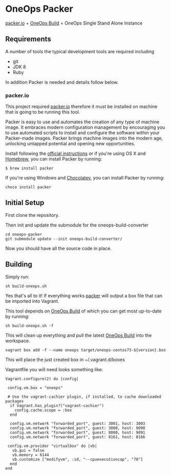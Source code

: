 # OneOps Packer

[packer.io](https://www.packer.io/) + [OneOps Build](https://github.com/oneops/oneops-build-converter) = OneOps Single Stand Alone Instance


## Requirements

A number of tools the typical development tools are required including

- git
- JDK 8
- Ruby

In addition Packer is needed and details follow below.

### packer.io

This project required [packer.io](https://www.packer.io) therefore it must be
installed on machine that is going to be running this tool.

Packer is easy to use and automates the creation of any type of machine
image. It embraces modern configuration management by encouraging you to use
automated scripts to install and configure the software within your Packer-made
images. Packer brings machine images into the modern age, unlocking untapped
potential and opening new opportunities.

Install following the [official instructions](https://www.packer.io/intro/getting-started/install.html) or
if you're using OS X and [Homebrew](https://brew.sh), you can install Packer by running:

```
$ brew install packer
```

If you're using Windows and [Chocolatey](http://chocolatey.org/), you can install Packer by running:
```
choco install packer
```
## Initial Setup

First clone the repository.

Then init and update the submodule for the oneops-build-converter

```
cd oneops-packer
git submodule update --init oneops-build-converter/
```

Now you should have all the source code in place.

## Building

Simply run:

```
sh build-oneops.sh
```

Yes that's all to it!  If everything works [packer](https://packer.io) will
output a box file that can be imported into Vagrant.

This tool depends on
[OneOps Build](https://github.com/oneops/oneops-build-converter) of which you
can get most up-to-date by running:

```
sh build-oneops.sh -f
```

This will clean up everything and pull the latest
[OneOps Build](https://github.com/oneops/oneops-build-converter) into the
workspace.

```
vagrant box add -f --name oneops target/oneops-centos73-${version}.box
```

This will place the just created box in ~/.vagrant.d/boxes

Vagrantfile you will need looks something like:

```
Vagrant.configure(2) do |config|

 config.vm.box = "oneops"

 # Use the vagrant-cachier plugin, if installed, to cache downloaded packages
  if Vagrant.has_plugin?("vagrant-cachier")
    config.cache.scope = :box
  end

  config.vm.network "forwarded_port", guest: 3001, host: 3003
  config.vm.network "forwarded_port", guest: 3000, host: 9090
  config.vm.network "forwarded_port", guest: 8080, host: 9091
  config.vm.network "forwarded_port", guest: 8161, host: 8166

 config.vm.provider "virtualbox" do |vb|
   vb.gui = false
   vb.memory = 6144
   vb.customize ["modifyvm", :id, "--cpuexecutioncap", "70"]
  end
end
```

